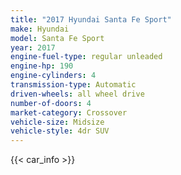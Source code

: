 ```yaml
---
title: "2017 Hyundai Santa Fe Sport"
make: Hyundai
model: Santa Fe Sport
year: 2017
engine-fuel-type: regular unleaded
engine-hp: 190
engine-cylinders: 4
transmission-type: Automatic
driven-wheels: all wheel drive
number-of-doors: 4
market-category: Crossover
vehicle-size: Midsize
vehicle-style: 4dr SUV
---
```


{{< car_info >}}
